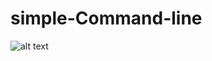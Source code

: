 # simple-Command-line
![alt text](https://user-images.githubusercontent.com/43656863/46635573-37957300-cb55-11e8-96b2-4f90013f4a9e.png)

